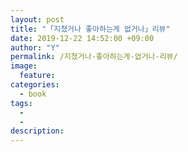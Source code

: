 ```yaml
---
layout: post
title: "「지쳤거나 좋아하는게 없거나」리뷰"
date: 2019-12-22 14:52:00 +09:00
author: "Y"
permalink: /지쳤거나-좋아하는게-없거나-리뷰/
image:
  feature: 
categories:
  - book
tags:
  - 
  - 
description: 
---
```


